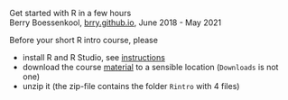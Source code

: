 Get started with R in a few hours  
Berry Boessenkool, [brry.github.io](https://brry.github.io/), June 2018 - May 2021

Before your short R intro course, please

- install R and R Studio, see [instructions](https://bookdown.org/brry/course/install.html)
- download the course [material](https://github.com/brry/hour/raw/master/Material/Rintro.zip) to a sensible location (`Downloads` is not one)
- unzip it (the zip-file contains the folder `Rintro` with 4 files)
